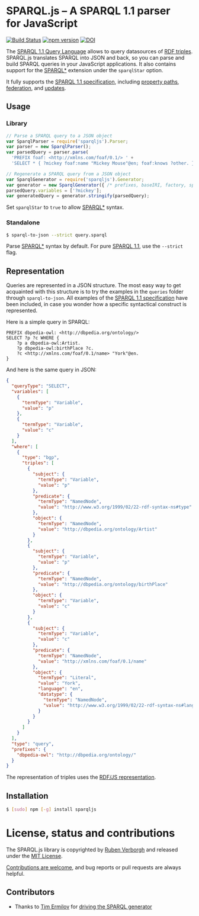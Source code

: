 # SPARQL.js – A SPARQL 1.1 parser for JavaScript
[![Build Status](https://travis-ci.org/RubenVerborgh/SPARQL.js.svg?branch=master)](https://travis-ci.org/RubenVerborgh/SPARQL.js)
[![npm version](https://badge.fury.io/js/sparqljs.svg)](https://www.npmjs.com/package/sparqljs)
[![DOI](https://zenodo.org/badge/22990236.svg)](https://zenodo.org/badge/latestdoi/22990236)

The [SPARQL 1.1 Query Language](http://www.w3.org/TR/sparql11-query/) allows to query datasources of [RDF triples](http://www.w3.org/TR/rdf11-concepts/).
SPARQL.js translates SPARQL into JSON and back,
so you can parse and build SPARQL queries in your JavaScript applications.
It also contains support for the [SPARQL*](https://blog.liu.se/olafhartig/2019/01/10/position-statement-rdf-star-and-sparql-star/) extension
under the `sparqlStar` option.

It fully supports the [SPARQL 1.1 specification](http://www.w3.org/TR/sparql11-query/), including [property paths](http://www.w3.org/TR/sparql11-query/#propertypaths), [federation](http://www.w3.org/TR/sparql11-federated-query/), and [updates](http://www.w3.org/TR/sparql11-update/).

## Usage
### Library
```JavaScript
// Parse a SPARQL query to a JSON object
var SparqlParser = require('sparqljs').Parser;
var parser = new SparqlParser();
var parsedQuery = parser.parse(
  'PREFIX foaf: <http://xmlns.com/foaf/0.1/> ' +
  'SELECT * { ?mickey foaf:name "Mickey Mouse"@en; foaf:knows ?other. }');

// Regenerate a SPARQL query from a JSON object
var SparqlGenerator = require('sparqljs').Generator;
var generator = new SparqlGenerator({ /* prefixes, baseIRI, factory, sparqlStar */ });
parsedQuery.variables = ['?mickey'];
var generatedQuery = generator.stringify(parsedQuery);
```
Set `sparqlStar` to `true` to allow [SPARQL*](https://blog.liu.se/olafhartig/2019/01/10/position-statement-rdf-star-and-sparql-star/) syntax.
### Standalone
```bash
$ sparql-to-json --strict query.sparql
```
Parse [SPARQL*](https://blog.liu.se/olafhartig/2019/01/10/position-statement-rdf-star-and-sparql-star/) syntax by default.
For pure [SPARQL 1.1](http://www.w3.org/TR/sparql11-query/), use the `--strict` flag.

## Representation
Queries are represented in a JSON structure. The most easy way to get acquainted with this structure is to try the examples in the `queries` folder through `sparql-to-json`. All examples of the [SPARQL 1.1 specification](http://www.w3.org/TR/sparql11-query/) have been included, in case you wonder how a specific syntactical construct is represented.

Here is a simple query in SPARQL:
```SPARQL
PREFIX dbpedia-owl: <http://dbpedia.org/ontology/>
SELECT ?p ?c WHERE {
    ?p a dbpedia-owl:Artist.
    ?p dbpedia-owl:birthPlace ?c.
    ?c <http://xmlns.com/foaf/0.1/name> "York"@en.
}
```

And here is the same query in JSON:
```JSON
{
  "queryType": "SELECT",
  "variables": [
    {
      "termType": "Variable",
      "value": "p"
    },
    {
      "termType": "Variable",
      "value": "c"
    }
  ],
  "where": [
    {
      "type": "bgp",
      "triples": [
        {
          "subject": {
            "termType": "Variable",
            "value": "p"
          },
          "predicate": {
            "termType": "NamedNode",
            "value": "http://www.w3.org/1999/02/22-rdf-syntax-ns#type"
          },
          "object": {
            "termType": "NamedNode",
            "value": "http://dbpedia.org/ontology/Artist"
          }
        },
        {
          "subject": {
            "termType": "Variable",
            "value": "p"
          },
          "predicate": {
            "termType": "NamedNode",
            "value": "http://dbpedia.org/ontology/birthPlace"
          },
          "object": {
            "termType": "Variable",
            "value": "c"
          }
        },
        {
          "subject": {
            "termType": "Variable",
            "value": "c"
          },
          "predicate": {
            "termType": "NamedNode",
            "value": "http://xmlns.com/foaf/0.1/name"
          },
          "object": {
            "termType": "Literal",
            "value": "York",
            "language": "en",
            "datatype": {
              "termType": "NamedNode",
              "value": "http://www.w3.org/1999/02/22-rdf-syntax-ns#langString"
            }
          }
        }
      ]
    }
  ],
  "type": "query",
  "prefixes": {
    "dbpedia-owl": "http://dbpedia.org/ontology/"
  }
}
```

The representation of triples uses the [RDF/JS representation](http://rdf.js.org/).

## Installation
```bash
$ [sudo] npm [-g] install sparqljs
```

# License, status and contributions
The SPARQL.js library is copyrighted by [Ruben Verborgh](http://ruben.verborgh.org/)
and released under the [MIT License](https://github.com/RubenVerborgh/SPARQL.js/blob/master/LICENSE.md).

[Contributions are welcome](https://github.com/RubenVerborgh/SPARQL.js/blob/master/CONTRIBUTING.md), and bug reports or pull requests are always helpful.

## Contributors
- Thanks to [Tim Ermilov](https://github.com/yamalight) for [driving the SPARQL generator](https://github.com/RubenVerborgh/SPARQL.js/pull/9)
